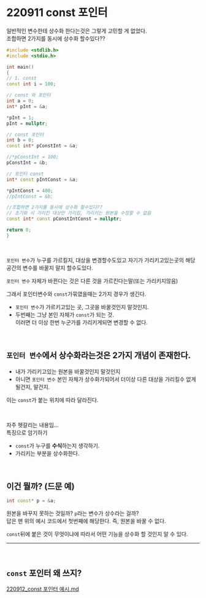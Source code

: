 # 220911 const 포인터

일반적인 변수한테 상수화 한다는것은 그렇게 고민할 게 없었다.   
조합하면 2가지를 동시에 상수화 할수있다??  

```cpp
#include <stdlib.h>
#include <stdio.h>

int main()
{
// 1. const
const int i = 100;

// const 와 포인터
int a = 0;
int* pInt = &a;

*pInt = 1;
pInt = nullptr;

// const 포인터
int b = 0;
const int* pConstInt = &a;

//*pConstInt = 100;
pConstInt = &b;

// 포인터 const
int* const pIntConst = &a;

*pIntConst = 400;
//pIntConst = &b;

//조합하면 2가지를 동시에 상수화 할수있다??
// 초기화 시 가리킨 대상만 가리킴, 가리키는 원본을 수정할 수 없음
const int* const pConstIntConst = nullptr;

return 0;
}
```

<br/>

`포인터 변수`가 누구를 가르킬지, 대상을 변경할수도있고
자기가 가리키고있는곳의 해당 공간의 변수를 바꿀지 말지 할수도있다.

`포인터 변수` 자체가 바뀐다는 것은 다른 것을 가르킨다는말(또는 가리키지않음)

그래서 포인터변수와 `const`가묶였을때는 2가지 경우가 생긴다.  
* `포인터 변수`가 가르키고있는 곳, 그곳을 바꿀것인지 말것인지.  
* 두번째는 그냥 본인 자체가 `const`가 되는 것.  
이러면 더 이상 한번 누군가를 가리키게되면 변경할 수 없다.  

<br/>

## `포인터 변수`에서 상수화라는것은 2가지 개념이 존재한다.  
 
* 내가 가리키고있는 원본을 바꿀것인지 말것인지   
* 아니면 `포인터 변수` 본인 자체가 상수화가되어서 더이상 다른 대상을 가리킬수 없게될건지, 말건지.  

이는 `const`가 붙는 위치에 따라 달라진다.  

<br/>

자주 헷갈리는 내용임...    
특징으로 암기하기  
* `const`가 누구를 **수식**하는지 생각하기.    
* 가리키는 부분을 상수화한다.  

<br/>

## 이건 뭘까? (드문 예) 
```cpp
int const* p = &a;
```
원본을 바꾸지 못하는 것일까? `p`라는 변수가 상수라는 걸까?  
답은 맨 위의 예시 코드에서 첫번째에 해당한다.
즉, 원본을 바꿀 수 없다.  

`const`뒤에 붙은 것이 무엇이냐에 따라서 어떤 기능을 상수화 할 것인지 알 수 있다.


---
<br/>

## `const` 포인터 왜 쓰지?  
[220912_const 포인터 예시.md](https://github.com/Yoo-Jeong/TIL/blob/master/C%2B%2B/220912_const%20%ED%8F%AC%EC%9D%B8%ED%84%B0%20%EC%98%88%EC%8B%9C.md)

<br/>
